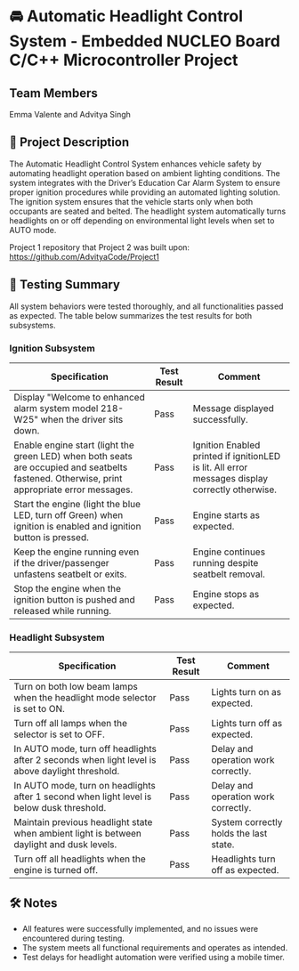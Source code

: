 # 🚘 Automatic Headlight Control System - Embedded NUCLEO Board C/C++ Microcontroller Project

## Team Members
Emma Valente and Advitya Singh

## 🔦 Project Description
The Automatic Headlight Control System enhances vehicle safety by automating headlight operation based on ambient lighting conditions. 
The system integrates with the Driver’s Education Car Alarm System to ensure proper ignition procedures while providing an automated lighting solution. 
The ignition system ensures that the vehicle starts only when both occupants are seated and belted. 
The headlight system automatically turns headlights on or off depending on environmental light levels when set to AUTO mode.

Project 1 repository that Project 2 was built upon: https://github.com/AdvityaCode/Project1

## 📝 Testing Summary
All system behaviors were tested thoroughly, and all functionalities passed as expected. The table below summarizes the test results for both subsystems.

### Ignition Subsystem
| Specification | Test Result | Comment |
|--------------|------------|---------|
| Display "Welcome to enhanced alarm system model 218-W25" when the driver sits down. | Pass | Message displayed successfully. |
| Enable engine start (light the green LED) when both seats are occupied and seatbelts fastened. Otherwise, print appropriate error messages. | Pass | Ignition Enabled printed if ignitionLED is lit. All error messages display correctly otherwise. |
| Start the engine (light the blue LED, turn off Green) when ignition is enabled and ignition button is pressed. | Pass | Engine starts as expected. |
| Keep the engine running even if the driver/passenger unfastens seatbelt or exits. | Pass | Engine continues running despite seatbelt removal. |
| Stop the engine when the ignition button is pushed and released while running. | Pass | Engine stops as expected. |

### Headlight Subsystem
| Specification | Test Result | Comment |
|--------------|------------|---------|
| Turn on both low beam lamps when the headlight mode selector is set to ON. | Pass | Lights turn on as expected. |
| Turn off all lamps when the selector is set to OFF. | Pass | Lights turn off as expected. |
| In AUTO mode, turn off headlights after 2 seconds when light level is above daylight threshold. | Pass | Delay and operation work correctly. |
| In AUTO mode, turn on headlights after 1 second when light level is below dusk threshold. | Pass | Delay and operation work correctly. |
| Maintain previous headlight state when ambient light is between daylight and dusk levels. | Pass | System correctly holds the last state. |
| Turn off all headlights when the engine is turned off. | Pass | Headlights turn off as expected. |

## 🛠️ Notes
- All features were successfully implemented, and no issues were encountered during testing.
- The system meets all functional requirements and operates as intended.
- Test delays for headlight automation were verified using a mobile timer.
